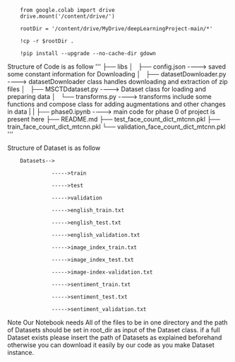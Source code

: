         from google.colab import drive
        drive.mount('/content/drive/')

        rootDir = '/content/drive/MyDrive/deepLearningProject-main/*'

        !cp -r $rootDir .

        !pip install --upgrade --no-cache-dir gdown 
        
Structure of Code is as follow 
'''
├── libs
│   ├── config.json             ----> saved some constant information for Downloading
│   ├── datasetDownloader.py    ----> datasetDownloader class handles downloading and extraction of zip files
│   ├── MSCTDdataset.py         ----> Dataset class for loading  and preparing data 
│   └── transforms.py           ----> transforms include some functions and compose class for adding augmentations and other changes in data
|
|
├── phase0.ipynb                           ----> main code for phase 0 of project is present here
├── README.md
├── test_face_count_dict_mtcnn.pkl
├── train_face_count_dict_mtcnn.pkl
└── validation_face_count_dict_mtcnn.pkl
 '''       


Structure of Dataset is as follow

        Datasets-->

                  ----->train

                  ----->test

                  ----->validation

                  ----->english_train.txt

                  ----->english_test.txt

                  ----->english_validation.txt

                  ----->image_index_train.txt

                  ----->image_index_test.txt

                  ----->image-index-validation.txt

                  ----->sentiment_train.txt

                  ----->sentiment_test.txt

                  ----->sentiment_validation.txt
          
Note
Our Notebook needs All of the files to be in one directory and the path of Datasets should be set in root_dir as input of the Dataset class.
if a full Dataset exists please insert the path of Datasets as explained beforehand otherwise you can download it easily by our code as you make Dataset instance.
